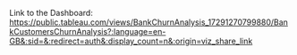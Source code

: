 Link to the Dashboard: https://public.tableau.com/views/BankChurnAnalysis_17291270799880/BankCustomersChurnAnalysis?:language=en-GB&:sid=&:redirect=auth&:display_count=n&:origin=viz_share_link 
